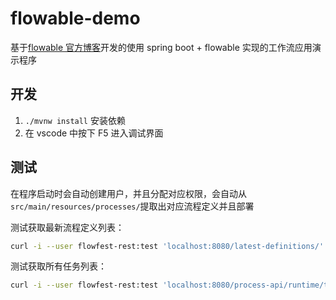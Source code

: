# flowable-demo

基于[flowable 官方博客](https://blog.flowable.org/2018/12/19/building-your-own-flowable-spring-boot-application/)开发的使用 spring boot + flowable 实现的工作流应用演示程序

## 开发

1. `./mvnw install` 安装依赖
2. 在 vscode 中按下 F5 进入调试界面

## 测试

在程序启动时会自动创建用户，并且分配对应权限，会自动从`src/main/resources/processes/`提取出对应流程定义并且部署

测试获取最新流程定义列表：

```sh
curl -i --user flowfest-rest:test 'localhost:8080/latest-definitions/'
```

测试获取所有任务列表：

```sh
curl -i --user flowfest-rest:test 'localhost:8080/process-api/runtime/tasks/'
```
